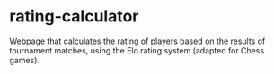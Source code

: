 # rating-calculator
Webpage that calculates the rating of players based on the results of tournament matches, using the Elo rating system (adapted for Chess games).
